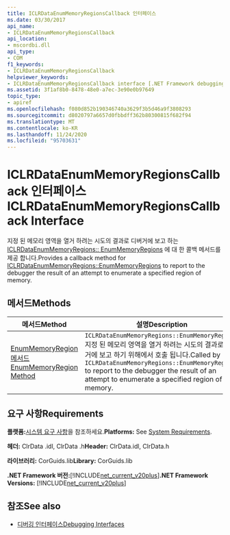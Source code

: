 ```yaml
---
title: ICLRDataEnumMemoryRegionsCallback 인터페이스
ms.date: 03/30/2017
api_name:
- ICLRDataEnumMemoryRegionsCallback
api_location:
- mscordbi.dll
api_type:
- COM
f1_keywords:
- ICLRDataEnumMemoryRegionsCallback
helpviewer_keywords:
- ICLRDataEnumMemoryRegionsCallback interface [.NET Framework debugging]
ms.assetid: 3f1af8b0-8478-48e0-a7ec-3e90e0b97649
topic_type:
- apiref
ms.openlocfilehash: f080d852b190346740a3629f3b5d46a9f3808293
ms.sourcegitcommit: d8020797a6657d0fbbdff362b80300815f682f94
ms.translationtype: MT
ms.contentlocale: ko-KR
ms.lasthandoff: 11/24/2020
ms.locfileid: "95703631"
---
```

# <a name="iclrdataenummemoryregionscallback-interface"></a><span data-ttu-id="c12ba-102">ICLRDataEnumMemoryRegionsCallback 인터페이스</span><span class="sxs-lookup"><span data-stu-id="c12ba-102">ICLRDataEnumMemoryRegionsCallback Interface</span></span>

<span data-ttu-id="c12ba-103">지정 된 메모리 영역을 열거 하려는 시도의 결과로 디버거에 보고 하는 [ICLRDataEnumMemoryRegions:: EnumMemoryRegions](iclrdataenummemoryregions-enummemoryregions-method.md) 에 대 한 콜백 메서드를 제공 합니다.</span><span class="sxs-lookup"><span data-stu-id="c12ba-103">Provides a callback method for [ICLRDataEnumMemoryRegions::EnumMemoryRegions](iclrdataenummemoryregions-enummemoryregions-method.md) to report to the debugger the result of an attempt to enumerate a specified region of memory.</span></span>  
  
## <a name="methods"></a><span data-ttu-id="c12ba-104">메서드</span><span class="sxs-lookup"><span data-stu-id="c12ba-104">Methods</span></span>  
  
|<span data-ttu-id="c12ba-105">메서드</span><span class="sxs-lookup"><span data-stu-id="c12ba-105">Method</span></span>|<span data-ttu-id="c12ba-106">설명</span><span class="sxs-lookup"><span data-stu-id="c12ba-106">Description</span></span>|  
|------------|-----------------|  
|[<span data-ttu-id="c12ba-107">EnumMemoryRegion 메서드</span><span class="sxs-lookup"><span data-stu-id="c12ba-107">EnumMemoryRegion Method</span></span>](iclrdataenummemoryregionscallback-enummemoryregion-method.md)|<span data-ttu-id="c12ba-108">`ICLRDataEnumMemoryRegions::EnumMemoryRegions`지정 된 메모리 영역을 열거 하려는 시도의 결과로 디버거에 보고 하기 위해에서 호출 됩니다.</span><span class="sxs-lookup"><span data-stu-id="c12ba-108">Called by `ICLRDataEnumMemoryRegions::EnumMemoryRegions` to report to the debugger the result of an attempt to enumerate a specified region of memory.</span></span>|  
  
## <a name="requirements"></a><span data-ttu-id="c12ba-109">요구 사항</span><span class="sxs-lookup"><span data-stu-id="c12ba-109">Requirements</span></span>  

 <span data-ttu-id="c12ba-110">**플랫폼:**[시스템 요구 사항](../../get-started/system-requirements.md)을 참조하세요.</span><span class="sxs-lookup"><span data-stu-id="c12ba-110">**Platforms:** See [System Requirements](../../get-started/system-requirements.md).</span></span>  
  
 <span data-ttu-id="c12ba-111">**헤더:** ClrData .idl, ClrData .h</span><span class="sxs-lookup"><span data-stu-id="c12ba-111">**Header:** ClrData.idl, ClrData.h</span></span>  
  
 <span data-ttu-id="c12ba-112">**라이브러리:** CorGuids.lib</span><span class="sxs-lookup"><span data-stu-id="c12ba-112">**Library:** CorGuids.lib</span></span>  
  
 <span data-ttu-id="c12ba-113">**.NET Framework 버전:**[!INCLUDE[net_current_v20plus](../../../../includes/net-current-v20plus-md.md)]</span><span class="sxs-lookup"><span data-stu-id="c12ba-113">**.NET Framework Versions:** [!INCLUDE[net_current_v20plus](../../../../includes/net-current-v20plus-md.md)]</span></span>  
  
## <a name="see-also"></a><span data-ttu-id="c12ba-114">참조</span><span class="sxs-lookup"><span data-stu-id="c12ba-114">See also</span></span>

- [<span data-ttu-id="c12ba-115">디버깅 인터페이스</span><span class="sxs-lookup"><span data-stu-id="c12ba-115">Debugging Interfaces</span></span>](debugging-interfaces.md)
